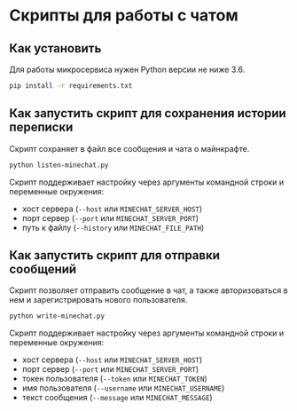 # Скрипты для работы с чатом

## Как установить

Для работы микросервиса нужен Python версии не ниже 3.6.

```bash
pip install -r requirements.txt
```

## Как запустить скрипт для сохранения истории переписки

Скрипт сохраняет в файл все сообщения и чата о майнкрафте.

```bash
python listen-minechat.py
```

Скрипт поддерживает настройку через аргументы командной строки и переменные окружения:
 
- хост сервера (`--host` или `MINECHAT_SERVER_HOST`)
- порт сервер (`--port` или `MINECHAT_SERVER_PORT`)
- путь к файлу (`--history` или `MINECHAT_FILE_PATH`)

## Как запустить скрипт для отправки сообщений

Скрипт позволяет отправить сообщение в чат, а также авторизоваться в нем и зарегистрировать нового пользователя.

```bash
python write-minechat.py
```

Скрипт поддерживает настройку через аргументы командной строки и переменные окружения:
 
- хост сервера (`--host` или `MINECHAT_SERVER_HOST`)
- порт сервер (`--port` или `MINECHAT_SERVER_PORT`)
- токен пользователя (`--token` или `MINECHAT_TOKEN`)
- имя пользователя (`--username` или `MINECHAT_USERNAME`)
- текст сообщения (`--message` или `MINECHAT_MESSAGE`)
